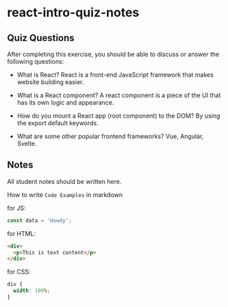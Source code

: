# react-intro-quiz-notes

## Quiz Questions

After completing this exercise, you should be able to discuss or answer the following questions:

- What is React?
  React is a front-end JavaScript framework that makes website building easier.

- What is a React component?
  A react component is a piece of the UI that has its own logic and appearance.

- How do you mount a React app (root component) to the DOM?
  By using the export default keywords.

- What are some other popular frontend frameworks?
  Vue, Angular, Svelte.

## Notes

All student notes should be written here.

How to write `Code Examples` in markdown

for JS:

```javascript
const data = 'Howdy';
```

for HTML:

```html
<div>
  <p>This is text content</p>
</div>
```

for CSS:

```css
div {
  width: 100%;
}
```
